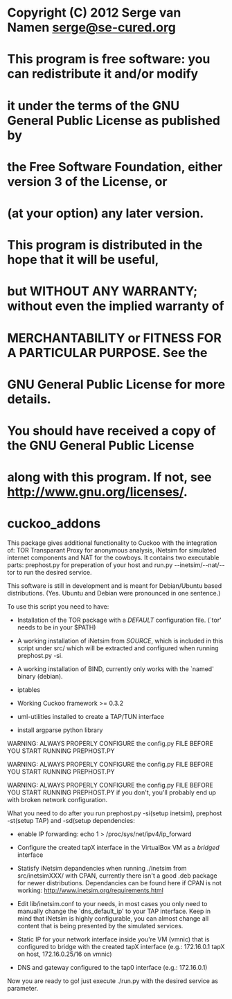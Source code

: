 # Copyright (C) 2012  Serge van Namen serge@se-cured.org
#
# This program is free software: you can redistribute it and/or modify
# it under the terms of the GNU General Public License as published by
# the Free Software Foundation, either version 3 of the License, or
# (at your option) any later version.
#
# This program is distributed in the hope that it will be useful,
# but WITHOUT ANY WARRANTY; without even the implied warranty of
# MERCHANTABILITY or FITNESS FOR A PARTICULAR PURPOSE.  See the
# GNU General Public License for more details.
#
# You should have received a copy of the GNU General Public License
# along with this program.  If not, see <http://www.gnu.org/licenses/>.

cuckoo_addons
=============

This package gives additional functionality to Cuckoo with the integration of: 
TOR Transparant Proxy for anonymous analysis, iNetsim for simulated internet components and NAT for the cowboys.
It contains two executable parts: prephost.py for preperation of your host and run.py --inetsim/--nat/--tor to run the desired service. 

This software is still in development and is meant for Debian/Ubuntu based distributions. (Yes. Ubuntu and Debian were pronounced in one sentence.)

To use this script you need to have:

* Installation of the TOR package with a _DEFAULT_ configuration file. (`tor' needs to be in your $PATH)

* A working installation of iNetsim from _SOURCE_, which is included in this script under src/ which will be extracted and configured when running prephost.py -si.

* A working installation of BIND, currently only works with the `named' binary (debian).

* iptables  

* Working Cuckoo framework >= 0.3.2

* uml-utilities installed to create a TAP/TUN interface

* install argparse python library



WARNING: ALWAYS PROPERLY CONFIGURE the config.py FILE BEFORE YOU START RUNNING PREPHOST.PY

WARNING: ALWAYS PROPERLY CONFIGURE the config.py FILE BEFORE YOU START RUNNING PREPHOST.PY

WARNING: ALWAYS PROPERLY CONFIGURE the config.py FILE BEFORE YOU START RUNNING PREPHOST.PY
if you don't, you'll probably end up with broken network configuration.



 What you need to do after you run prephost.py -si(setup inetsim), prephost -st(setup TAP) and -sd(setup dependencies:

* enable IP forwarding: echo 1 > /proc/sys/net/ipv4/ip_forward 

* Configure the created tapX interface in the VirtualBox VM as a _bridged_ interface

* Statisfy iNetsim depandencies when running ./inetsim from src/inetsimXXX/ with CPAN, currently there isn't a good .deb package for newer distributions.
  Dependancies can be found here if CPAN is not working: http://www.inetsim.org/requirements.html

* Edit lib/inetsim.conf to your needs, in most cases you only need to manually change the `dns_default_ip' to your TAP interface.
  Keep in mind that iNetsim is highly configurable, you can almost change all content that is being presented by the simulated services. 

* Static IP for your network interface inside you're VM (vmnic) that is configured to bridge with the created tapX interface (e.g.: 172.16.0.1 tapX on host, 172.16.0.25/16 on vmnic)

* DNS and gateway configured to the tap0 interface (e.g.: 172.16.0.1)

Now you are ready to go! just execute ./run.py with the desired service as parameter.



